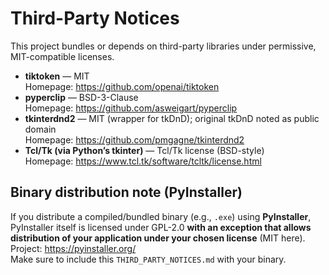 # Third-Party Notices

This project bundles or depends on third-party libraries under permissive, MIT-compatible licenses.

- **tiktoken** — MIT  
  Homepage: https://github.com/openai/tiktoken  
- **pyperclip** — BSD-3-Clause  
  Homepage: https://github.com/asweigart/pyperclip  
- **tkinterdnd2** — MIT (wrapper for tkDnD); original tkDnD noted as public domain  
  Homepage: https://github.com/pmgagne/tkinterdnd2  
- **Tcl/Tk (via Python’s tkinter)** — Tcl/Tk license (BSD-style)  
  Homepage: https://www.tcl.tk/software/tcltk/license.html

## Binary distribution note (PyInstaller)
If you distribute a compiled/bundled binary (e.g., `.exe`) using **PyInstaller**, PyInstaller itself is licensed under GPL-2.0 **with an exception that allows distribution of your application under your chosen license** (MIT here).  
Project: https://pyinstaller.org/  
Make sure to include this `THIRD_PARTY_NOTICES.md` with your binary.
